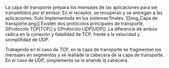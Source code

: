 La capa de transporte prepara los mensajes de las aplicaciones para ser transmitidos por el emisor. En el receptor, se recuperan y se entregan a las aplicaciones. Solo implementada en los sistemas finales.
![[img_Capa de transporte.png]]
Existen dos protocolos principales de transporte, [[Protocolo TCP|TCP]] y [[Protocolo UDP|UDP]]. La diferencia de ambos radica en la conexión y fiabilidad de TCP, frente a la velocidad y sinmplifidad de UDP.

Trabajando en el caso de TCP, en la capa de transporte se fragmentan los mensajes en segmentos y se leañade la cabecera de la capa de transporte.
En el caso de UDP, simplemente se le añande la cabecera.